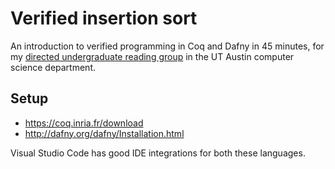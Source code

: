 # Verified insertion sort

An introduction to verified programming in Coq and Dafny in 45 minutes, for my
[directed undergraduate reading
group](https://sites.google.com/utexas.edu/dirp/) in the UT Austin computer
science department.

## Setup

* https://coq.inria.fr/download
* http://dafny.org/dafny/Installation.html

Visual Studio Code has good IDE integrations for both these languages.
